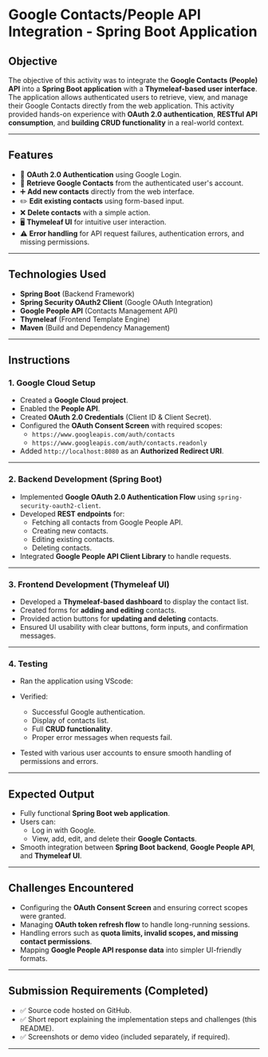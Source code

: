 # Google Contacts/People API Integration - Spring Boot Application

## Objective

The objective of this activity was to integrate the **Google Contacts (People) API** into a **Spring Boot application** with a **Thymeleaf-based user interface**. The application allows authenticated users to retrieve, view, and manage their Google Contacts directly from the web application. This activity provided hands-on experience with **OAuth 2.0 authentication**, **RESTful API consumption**, and **building CRUD functionality** in a real-world context.

---

## Features

- 🔐 **OAuth 2.0 Authentication** using Google Login.
- 📇 **Retrieve Google Contacts** from the authenticated user's account.
- ➕ **Add new contacts** directly from the web interface.
- ✏️ **Edit existing contacts** using form-based input.
- ❌ **Delete contacts** with a simple action.
- 🖥️ **Thymeleaf UI** for intuitive user interaction.
- ⚠️ **Error handling** for API request failures, authentication errors, and missing permissions.

---

## Technologies Used

- **Spring Boot** (Backend Framework)
- **Spring Security OAuth2 Client** (Google OAuth Integration)
- **Google People API** (Contacts Management API)
- **Thymeleaf** (Frontend Template Engine)
- **Maven** (Build and Dependency Management)

---

## Instructions

### 1. Google Cloud Setup

- Created a **Google Cloud project**.
- Enabled the **People API**.
- Created **OAuth 2.0 Credentials** (Client ID & Client Secret).
- Configured the **OAuth Consent Screen** with required scopes:
    - `https://www.googleapis.com/auth/contacts`
    - `https://www.googleapis.com/auth/contacts.readonly`
- Added `http://localhost:8080` as an **Authorized Redirect URI**.

---

### 2. Backend Development (Spring Boot)

- Implemented **Google OAuth 2.0 Authentication Flow** using `spring-security-oauth2-client`.
- Developed **REST endpoints** for:
    - Fetching all contacts from Google People API.
    - Creating new contacts.
    - Editing existing contacts.
    - Deleting contacts.
- Integrated **Google People API Client Library** to handle requests.

---

### 3. Frontend Development (Thymeleaf UI)

- Developed a **Thymeleaf-based dashboard** to display the contact list.
- Created forms for **adding and editing** contacts.
- Provided action buttons for **updating and deleting** contacts.
- Ensured UI usability with clear buttons, form inputs, and confirmation messages.

---

### 4. Testing

- Ran the application using VScode:

- Verified:
    - Successful Google authentication.
    - Display of contacts list.
    - Full **CRUD functionality**.
    - Proper error messages when requests fail.
- Tested with various user accounts to ensure smooth handling of permissions and errors.

---

## Expected Output

- Fully functional **Spring Boot web application**.
- Users can:
    - Log in with Google.
    - View, add, edit, and delete their **Google Contacts**.
- Smooth integration between **Spring Boot backend**, **Google People API**, and **Thymeleaf UI**.

---

## Challenges Encountered

- Configuring the **OAuth Consent Screen** and ensuring correct scopes were granted.
- Managing **OAuth token refresh flow** to handle long-running sessions.
- Handling errors such as **quota limits, invalid scopes, and missing contact permissions**.
- Mapping **Google People API response data** into simpler UI-friendly formats.

---

## Submission Requirements (Completed)

- ✅ Source code hosted on GitHub.
- ✅ Short report explaining the implementation steps and challenges (this README).
- ✅ Screenshots or demo video (included separately, if required).

---

